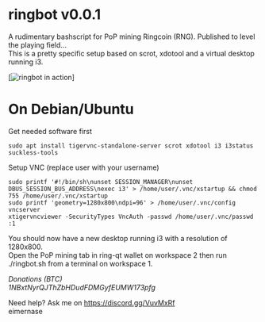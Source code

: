 # ringbot v0.0.1
A rudimentary bashscript for PoP mining Ringcoin (RNG). Published to level the playing field...  
This is a pretty specific setup based on scrot, xdotool and a virtual desktop running i3.

[![ringbot in action](https://github.com/eimernase/ringbot/blob/master/ringbot.gif)]

# On Debian/Ubuntu
Get needed software first  
```
sudo apt install tigervnc-standalone-server scrot xdotool i3 i3status suckless-tools
```

Setup VNC  (replace user with your username)  
```
sudo printf '#!/bin/sh\nunset SESSION_MANAGER\nunset DBUS_SESSION_BUS_ADDRESS\nexec i3' > /home/user/.vnc/xstartup && chmod 755 /home/user/.vnc/xstartup  
sudo printf 'geometry=1280x800\ndpi=96' > /home/user/.vnc/config  
vncserver  
xtigervncviewer -SecurityTypes VncAuth -passwd /home/user/.vnc/passwd :1
```

You should now have a new desktop running i3 with a resolution of 1280x800.  
Open the PoP mining tab in ring-qt wallet on workspace 2 then run ./ringbot.sh from a terminal on workspace 1.

*Donations (BTC)  
1NBxtNyrQJThZbHDudFDMGyfEUMW173pfg*

Need help? Ask me on https://discord.gg/VuvMxRf  
eimernase
